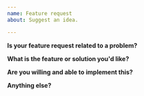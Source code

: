 ```yaml
---
name: Feature request
about: Suggest an idea.

---
```


**Is your feature request related to a problem?**

**What is the feature or solution you'd like?**

**Are you willing and able to implement this?**

**Anything else?**
